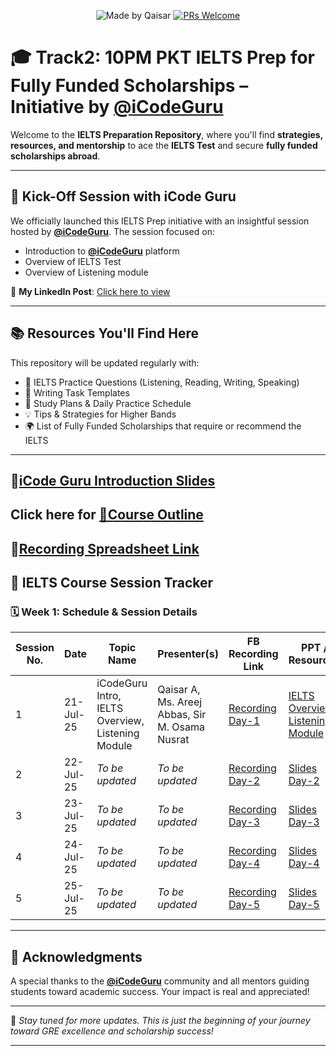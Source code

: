 <div align="center">

![Made by Qaisar](https://img.shields.io/badge/Made%20by-Qaisar%20Abbas-blueviolet)
[![PRs Welcome](https://img.shields.io/badge/PRs-welcome-brightgreen.svg?style=flat-square)](http://makeapullrequest.com)

</div>

# 🎓 Track2: 10PM PKT IELTS Prep for Fully Funded Scholarships – Initiative by [@iCodeGuru](https://www.facebook.com/photo?fbid=1280869364044541&set=a.260463502751804)

Welcome to the **IELTS Preparation Repository**, where you'll find **strategies, resources, and mentorship** to ace the **IELTS Test** and secure **fully funded scholarships abroad**.

---

## 🚀 Kick-Off Session with iCode Guru

We officially launched this IELTS Prep initiative with an insightful session hosted by **[@iCodeGuru](https://www.facebook.com/iCodeguru)**. The session focused on:

* Introduction to **[@iCodeGuru](https://www.facebook.com/iCodeguru)** platform
* Overview of IELTS Test
* Overview of Listening module

🎥 **My LinkedIn Post**: [Click here to view](https://www.linkedin.com/feed/update/urn:li:activity:7353085991328342017/)

---

## 📚 Resources You'll Find Here

This repository will be updated regularly with:

* 📄 IELTS Practice Questions (Listening, Reading, Writing, Speaking)
* 🧠 Writing Task Templates
* 📝 Study Plans & Daily Practice Schedule
* 💡 Tips & Strategies for Higher Bands
* 🌍 List of Fully Funded Scholarships that require or recommend the IELTS

---

## 🧾[iCode Guru Introduction Slides](https://docs.google.com/presentation/d/1VrSHyUwVFob8Kw83aZ3u4BHdrdQYjR4byS1I-w18QAo/edit?slide=id.g1067dbb9740_2_142#slide=id.g1067dbb9740_2_142)

## Click here for [🧾Course Outline](https://1drv.ms/w/c/b2e43cb234ed6775/EZj3tOpGA9NDulJ1H0VwzdEBejDIecMqrZOv7WAybR5gBQ?e=SJ9Mx6)

## 🧾[Recording Spreadsheet Link](https://docs.google.com/spreadsheets/d/1GZF7QivHSiHD6TWobvyY_6afzHhNwXggFt9-EUrF2NQ/edit?gid=0#gid=0)

## 📅 IELTS Course Session Tracker
### 🗓️ Week 1: Schedule & Session Details
| Session No. | Date       | Topic Name                                  | Presenter(s)                                | FB Recording Link  | PPT / Resources                      |
|-------------|------------|----------------------------------------------|----------------------------------------------|---------------------|---------------------------------------|
| 1           | 21-Jul-25  | iCodeGuru Intro, IELTS Overview, Listening Module | Qaisar A, Ms. Areej Abbas, Sir M. Osama Nusrat | [Recording Day-1](https://www.facebook.com/iCodeguru/videos/1959570568230142/) | [IELTS Overview](https://gamma.app/docs/IELTS-Exam-Guide-International-English-Language-Testing-System-ccypyjq1fru76se), [Listening Module](https://docs.google.com/document/d/1CIBxUokkTb6N96aEMXlxaHGeb7EUsYzDuB3nMZ-6FUg/edit?usp=sharing) |
| 2           | 22-Jul-25  | *To be updated*                              | *To be updated*                              | [Recording Day-2](#) | [Slides Day-2](#)                    |
| 3           | 23-Jul-25  | *To be updated*                              | *To be updated*                              | [Recording Day-3](#) | [Slides Day-3](#)                    |
| 4           | 24-Jul-25  | *To be updated*                              | *To be updated*                              | [Recording Day-4](#) | [Slides Day-4](#)                    |
| 5           | 25-Jul-25  | *To be updated*                              | *To be updated*                              | [Recording Day-5](#) | [Slides Day-5](#)                    |



---
## 🙌 Acknowledgments

A special thanks to the **[@iCodeGuru](https://www.facebook.com/icodeguru)** community and all mentors guiding students toward academic success. Your impact is real and appreciated!

---

📌 *Stay tuned for more updates. This is just the beginning of your journey toward GRE excellence and scholarship success!*

---
